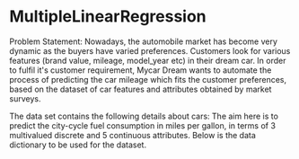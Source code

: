 # MultipleLinearRegression
Problem Statement:
Nowadays, the automobile market has become very dynamic as the buyers have varied preferences. Customers look for various features (brand value, mileage, model_year etc) in their dream car. In order to fulfil it's customer requirement, Mycar Dream wants to automate the process of predicting the car mileage which fits the customer preferences, based on the dataset of car features and attributes obtained by market surveys. 
 
The data set contains the following details about cars: 
The aim here is to predict the city-cycle fuel consumption in miles per gallon, in terms of 3 multivalued discrete and 5 continuous attributes. Below is the data dictionary to be used for the dataset.
